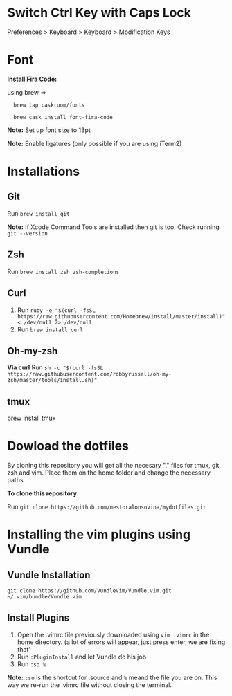 # Switch Ctrl Key with Caps Lock
Preferences > Keyboard > Keyboard > Modification Keys

# Font
**Install Fira Code:**

using brew => 

      brew tap caskroom/fonts

      brew cask install font-fira-code

**Note:** Set up font size to 13pt

**Note:** Enable ligatures (only possible if you are using iTerm2)

# Installations

## Git
Run `brew install git`

**Note:** If Xcode Command Tools are installed then git is too. Check running `git --version`
## Zsh
Run `brew install zsh zsh-completions`
## Curl
1. Run `ruby -e "$(curl -fsSL https://raw.githubusercontent.com/Homebrew/install/master/install)" < /dev/null 2> /dev/null`
2. Run `brew install curl`
## Oh-my-zsh
**Via curl**
Run `sh -c "$(curl -fsSL https://raw.githubusercontent.com/robbyrussell/oh-my-zsh/master/tools/install.sh)"`
## tmux

brew install tmux

# Dowload the dotfiles
By cloning this repository you will get all the necesary "." files for tmux, git, zsh and vim. Place them on the home folder and change the necessary paths

**To clone this repository:**

Run `git clone https://github.com/nestoralonsovina/mydotfiles.git`

# Installing the vim plugins using Vundle

## Vundle Installation

`git clone https://github.com/VundleVim/Vundle.vim.git ~/.vim/bundle/Vundle.vim`

## Install Plugins
1. Open the .vimrc file previously downloaded using `vim .vimrc` in the home directory. (a lot of errors will appear, just press enter, we are fixing that'
2. Run `:PluginInstall` and let Vundle do his job
3. Run `:so %`

**Note:** `:so` is the shortcut for :source and `%` meand the file you are on. This way we re-run the .vimrc file without closing the terminal.







